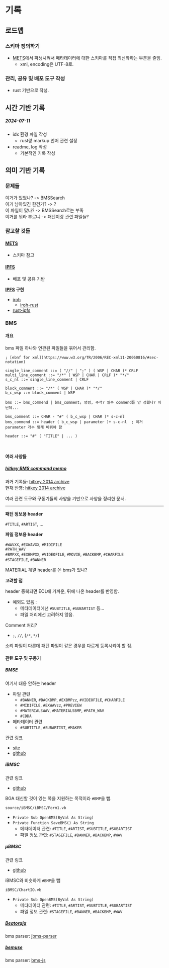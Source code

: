# 기록

## 로드맵

### 스키마 정의하기

- [METS]에서 파생시켜서 메타데이터에 대한 스키마를 직접 최신화하는 부분을 줄임.
    - xml, encoding은 UTF-8로.

### 관리, 공유 및 배포 도구 작성

- rust 기반으로 작성.

## 시간 기반 기록

##### 2024-07-11

- idx 환경 파일 작성
    - rust랑 markup 언어 관련 설정
- readme, log 작성
    - 기본적인 기록 작성

## 의미 기반 기록

### 문제들

이거가 있었나? -> BMSSearch  
이거 남아있긴 한건가? -> ?  
이 파일이 맞나? -> BMSSearch로는 부족  
이거를 뭐라 부르냐 -> 패턴이랑 관련 파일들?

### 참고할 것들

#### [METS]

- 스키마 참고

[METS]: https://www.loc.gov/standards/mets/mets-home.html

#### [IPFS]

- 배포 및 공유 기반

**[IPFS] 구현**

- [iroh](https://iroh.computer/docs)
    - [iroh-rust](https://crates.io/crates/iroh)
- [rust-ipfs](https://crates.io/crates/rust-ipfs)

[IPFS]: https://docs.ipfs.tech/

### BMS

#### 개요

bms 파일 하나와 연관된 파일들을 묶어서 관리함.

```ebnf
; [ebnf for xml](https://www.w3.org/TR/2006/REC-xml11-20060816/#sec-notation)

single_line_comment ::= ( "//" | ";" ) ( WSP | CHAR )* CRLF
multi_line_comment ::= "/*" ( WSP | CHAR | CRLF )* "*/"
s_c_nl ::= single_line_comment | CRLF

block_comment ::= "/*" ( WSP | CHAR )* "*/"
b_c_wsp ::= block_comment | WSP

bms ::= bms_commend | bms_comment; 명령, 주석? 필수 commend를 안 정했나? 아닌데...

bms_comment ::= CHAR - "#" ( b_c_wsp | CHAR )* s-c-nl
bms_commend ::= header ( b_c_wsp | parameter )+ s-c-nl  ; 이거 parameter 개수 맞게 바꿔야 함

header ::= "#" ( "TITLE" | ... )



```

#### 여러 사양들

##### [hitkey BMS command memo]

과거 기록들: [hitkey 2014 archive]  
현재 반영: [hitkey 2014 archive]

여러 관련 도구와 구동기들의 사양을 기반으로 사양을 정리한 문서.

---

**패턴 정보용 header**

`#TITLE`, `#ARTIST`, ...

**파일 정보용 header**

`#WAVXX`, `#EXWAVXX`, `#MIDIFILE`  
`#PATH_WAV`  
`#BMPXX`, `#EXBMPXX`, `#VIDEOFILE`, `#MOVIE`, `#BACKBMP`, `#CHARFILE`  
`#STAGEFILE`, `#BANNER`

MATERIAL 계열 header를 쓴 bms가 있나?

**고려할 점**

header 중복되면 EOL에 가까운, 뒤에 나온 header를 반영함.

- 예외도 있음 :
    - 메타데이터에선 `#SUBTITLE`, `#SUBARTIST` 등...
    - 파일 처리에선 고려하지 않음.

Comment 처리?

- `;`, `//`, (`/*`, `*/`)

소리 파일이 다른데 패턴 파일이 같은 경우를 다르게 등록시켜야 할 점.

[hitkey BMS command memo]: https://hitkey.nekokan.dyndns.info/cmds.htm

[hitkey 2014 archive]: https://web.archive.org/web/20240505175610/https://hitkey.nekokan.dyndns.info/cmds.htm

#### 관련 도구 및 구동기

##### **BMSE**

여기서 대응 안하는 header

- 파일 관련
    - `#BANNER`, `#BACKBMP`, `#EXBMPzz`, `#VIDEOFILE`, `#CHARFILE`
    - `#MIDIFILE`, `#EXWAVzz`, `#PREVIEW`
    - `#MATERIALSWAV`, `#MATERIALSBMP`, `#PATH_WAV`
    - `#CDDA`
- 메타데이터 관련
    - `#SUBTITLE`, `#SUBARTIST`, `#MAKER`

관련 링크

- [site](http://ucn.tokonats.net/software/bmse/)
- [github](https://github.com/Nekokan/BMSE)

##### **iBMSC**

관련 링크

- [github](https://github.com/aqtq314/iBMSC)

BGA 대신할 것이 있는 쪽을 지원하는 목적이라 `#BMP`을 뺌.

`source/iBMSC/iBMSC/Form1.vb`

- `Private Sub OpenBMS(ByVal As String)`
- `Private Function SaveBMS() As String`
    - 메타데이터 관련: `#TITLE`, `#ARTIST`, `#SUBTITLE`, `#SUBARTIST`
    - 파일 정보 관련: `#STAGEFILE`, `#BANNER`, `#BACKBMP`, `#WAV`

##### **μBMSC**

관련 링크

- [github]([https://github.com/zardoru/iBMSC)

iBMSC와 비슷하게 `#BMP`을 뺌

`iBMSC/ChartIO.vb`

- `Private Sub OpenBMS(ByVal As String)`
    - 메타데이터 관련: `#TITLE`, `#ARTIST`, `#SUBTITLE`, `#SUBARTIST`
    - 파일 정보 관련: `#STAGEFILE`, `#BANNER`, `#BACKBMP`, `#WAV`

##### [Beatoraja]

bms parser: [jbms-parser]

[Beatoraja]: https://github.com/exch-bms2/beatoraja

[jbms-parser]: https://github.com/exch-bms2/jbms-parser

##### [bemuse]

bms parser: [bms-js]

[bms-js]: https://github.com/bemusic/bemuse/tree/master/packages/bms

[bemuse]: https://github.com/bemusic/bemuse
